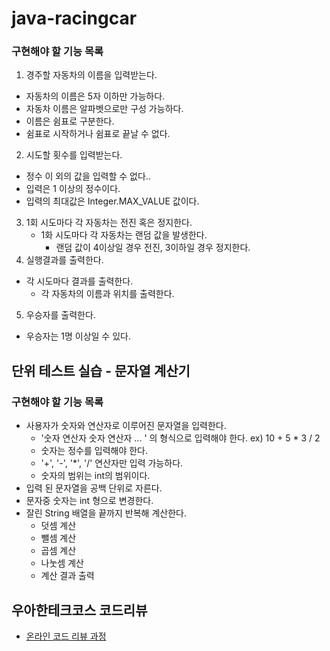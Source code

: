 # java-racingcar

### 구현해야 할 기능 목록
1. 경주할 자동차의 이름을 입력받는다.
- 자동차의 이름은 5자 이하만 가능하다.
- 자동차 이름은 알파벳으로만 구성 가능하다.
- 이름은 쉼표로 구분한다.
- 쉼표로 시작하거나 쉼표로 끝날 수 없다.
2. 시도할 횟수를 입력받는다.
- 정수 이 외의 값을 입력할 수 없다..
- 입력은 1 이상의 정수이다.
- 입력의 최대값은 Integer.MAX_VALUE 값이다.
3. 1회 시도마다 각 자동차는 전진 혹은 정지한다.
    - 1화 시도마다 각 자동차는 랜덤 값을 발생한다.
        - 랜덤 값이 4이상일 경우 전진, 3이하일 경우 정지한다.
4. 실행결과를 출력한다.
- 각 시도마다 결과를 출력한다.
    - 각 자동차의 이름과 위치를 출력한다.
5. 우승자를 출력한다.
- 우승자는 1명 이상일 수 있다.
 

## 단위 테스트 실습 - 문자열 계산기
### 구현해야 할 기능 목록
- 사용자가 숫자와 연산자로 이루어진 문자열을 입력한다.
    - '숫자 연산자 숫자 연산자 ... ' 의 형식으로 입력해야 한다. ex) 10 + 5 * 3 / 2
    - 숫자는 정수를 입력해야 한다.
    - '+', '-', '*', '/' 연산자만 입력 가능하다.
    - 숫자의 범위는 int의 범위이다.
- 입력 된 문자열을 공백 단위로 자른다.
- 문자중 숫자는 int 형으로 변경한다.
- 잘린 String 배열을 끝까지 반복해 계산한다.
    - 덧셈 계산
    - 뺄셈 계산
    - 곱셈 계산
    - 나눗셈 계산
    - 계산 결과 출력


## 우아한테크코스 코드리뷰
* [온라인 코드 리뷰 과정](https://github.com/woowacourse/woowacourse-docs/blob/master/maincourse/README.md)